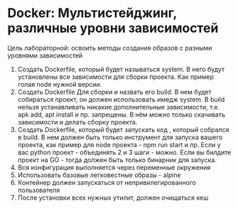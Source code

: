 # Docker: Мультистейджинг, различные уровни зависимостей
Цель лабораторной: освоить методы создания образов с разными уровнями зависимостей

1. Создать Dockerfile, который будет называться system. В него будут установлены все зависимости для сборки проекта. Как пример голая node нужной версии.
2. Создать Dockerfile Для сборки и назвать его build. В нем будет собираться проект, он должен использовать имедж system. В build нельзя устанавливать никакие дополнительные зависимости, т.е. apk add, apt install и пр. запрещены. В нём можно только скачивать зависимости и делать сборку проекта.
3. Создать Dockerfile, который будет запускать код , который собрался в build. В нем должен быть только инструмент для запуска вашего проекта, как пример для node проекта - npm run start и пр. Если у вас python проект - объединять 2 и 3 шаги - можно. Если вы билдите проект на GO - тогда должен быть только бинарник для запуска.
4. Вся конфигурация выполняется через переменные окружения
5. Использовать базовые легковестные образы - alpine
6. Контейнер должен    запускаться от непривилегированного пользователя
7. После установки всех нужных утилит,    должен очищаться кеш
